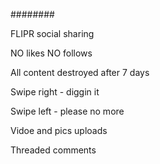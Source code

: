 ########

FLIPR social sharing

NO likes
NO follows

All content destroyed after 7 days

Swipe right - diggin it

Swipe left - please no more

Vidoe and pics uploads

Threaded comments
